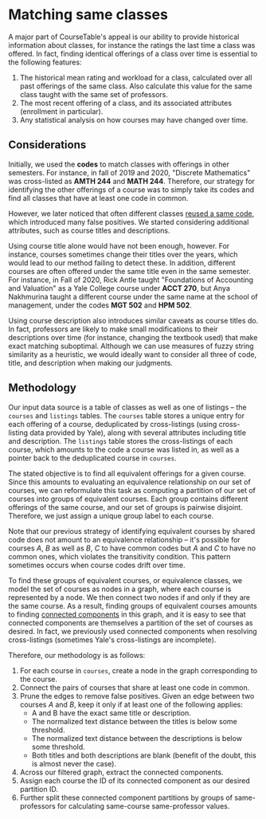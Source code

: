 # Matching same classes

A major part of CourseTable's appeal is our ability to provide historical information about classes, for instance the ratings the last time a class was offered. In fact, finding identical offerings of a class over time is essential to the following features:

1. The historical mean rating and workload for a class, calculated over all past offerings of the same class. Also calculate this value for the same class taught with the same set of professors.
2. The most recent offering of a class, and its associated attributes (enrollment in particular).
3. Any statistical analysis on how courses may have changed over time.

## Considerations

Initially, we used the **codes** to match classes with offerings in other semesters. For instance, in fall of 2019 and 2020, "Discrete Mathematics" was cross-listed as **AMTH 244** and **MATH 244**. Therefore, our strategy for identifying the other offerings of a course was to simply take its codes and find all classes that have at least one code in common.

However, we later noticed that often different classes [reused a same code](https://docs.google.com/document/d/1CjAwgnbwTu-BATFX6o4qDYUcaQNo4JQ_V36h6qL8hy0/edit#), which introduced many false positives. We started considering additional attributes, such as course titles and descriptions.

Using course title alone would have not been enough, however. For instance, courses sometimes change their titles over the years, which would lead to our method failing to detect these. In addition, different courses are often offered under the same title even in the same semester. For instance, in Fall of 2020, Rick Antle taught "Foundations of Accounting and Valuation" as a Yale College course under **ACCT 270**, but Anya Nakhmurina taught a different course under the same name at the school of management, under the codes **MGT 502** and **HPM 502**.

Using course description also introduces similar caveats as course titles do. In fact, professors are likely to make small modifications to their descriptions over time (for instance, changing the textbook used) that make exact matching suboptimal. Although we can use measures of fuzzy string similarity as a heuristic, we would ideally want to consider all three of code, title, and description when making our judgments.

## Methodology

Our input data source is a table of classes as well as one of listings – the `courses` and `listings` tables. The `courses` table stores a unique entry for each offering of a course, deduplicated by cross-listings (using cross-listing data provided by Yale), along with several attributes including title and description. The `listings` table stores the cross-listings of each course, which amounts to the code a course was listed in, as well as a pointer back to the deduplicated course in `courses`.

The stated objective is to find all equivalent offerings for a given course. Since this amounts to evaluating an equivalence relationship on our set of courses, we can reformulate this task as computing a partition of our set of courses into groups of equivalent courses. Each group contains different offerings of the same course, and our set of groups is pairwise disjoint. Therefore, we just assign a unique group label to each course.

Note that our previous strategy of identifying equivalent courses by shared code does not amount to an equivalence relationship – it's possible for courses _A_, _B_ as well as _B_, _C_ to have common codes but _A_ and _C_ to have no common ones, which violates the transitivity condition. This pattern sometimes occurs when course codes drift over time.

To find these groups of equivalent courses, or equivalence classes, we model the set of courses as nodes in a graph, where each course is represented by a node. We then connect two nodes if and only if they are the same course. As a result, finding groups of equivalent courses amounts to finding [connected components](<https://en.wikipedia.org/wiki/Component_(graph_theory)>) in this graph, and it is easy to see that connected components are themselves a partition of the set of courses as desired. In fact, we previously used connected components when resolving cross-listings (sometimes Yale's cross-listings are incomplete).

Therefore, our methodology is as follows:

1. For each course in `courses`, create a node in the graph corresponding to the course.
2. Connect the pairs of courses that share at least one code in common.
3. Prune the edges to remove false positives. Given an edge between two courses _A_ and _B_, keep it only if at least one of the following applies:
   - A and B have the exact same title or description.
   - The normalized text distance between the titles is below some threshold.
   - The normalized text distance between the descriptions is below some threshold.
   - Both titles and both descriptions are blank (benefit of the doubt, this is almost never the case).
4. Across our filtered graph, extract the connected components.
5. Assign each course the ID of its connected component as our desired partition ID.
6. Further split these connected component partitions by groups of same-professors for calculating same-course same-professor values.
